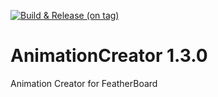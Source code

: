 [![Build & Release (on tag)](https://github.com/BlackDevCoding/AnimationCreator/actions/workflows/main.yml/badge.svg?branch=master&event=push)](https://github.com/BlackDevCoding/AnimationCreator/actions/workflows/main.yml)

# AnimationCreator 1.3.0
Animation Creator for FeatherBoard
